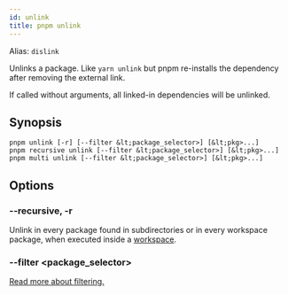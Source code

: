 ```yaml
---
id: unlink
title: pnpm unlink
---
```


Alias: `dislink`

Unlinks a package. Like `yarn unlink` but pnpm re-installs the dependency
after removing the external link.

If called without arguments, all linked-in dependencies will be unlinked.

## Synopsis

```text
pnpm unlink [-r] [--filter &lt;package_selector>] [&lt;pkg>...]
pnpm recursive unlink [--filter &lt;package_selector>] [&lt;pkg>...]
pnpm multi unlink [--filter &lt;package_selector>] [&lt;pkg>...]
```

## Options

### --recursive, -r

Unlink in every package found in subdirectories
or in every workspace package, when executed inside a [workspace](../workspaces).

### --filter &lt;package_selector>

[Read more about filtering.](../filtering)
